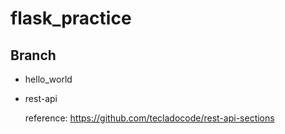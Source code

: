 # flask_practice

## Branch

* hello_world
* rest-api
    
    reference: https://github.com/tecladocode/rest-api-sections
